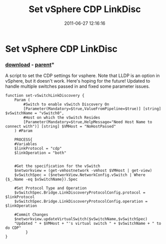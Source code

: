﻿---
pid:            2752
parent:         1583
children:       
poster:         Ian K
title:          Set vSphere CDP LinkDisc
date:           2011-06-27 12:16:16
format:         posh
---

# Set vSphere CDP LinkDisc

### [download](2752.ps1) - [parent](1583.md)"

A script to set the CDP settings for vsphere. Note that LLDP is an option in vSphere, but it doesn't work. Here's hoping for the future!  Updated to handle multiple switches passed in and fixed some parameter issues.  

```posh
function set-vSwitchLinkDiscovery {
    Param (
        #Switch to enable vSwitch Discovery On
        [Parameter(Mandatory=$true,ValueFromPipeline=$true)] [string] $vSwitchName = "vSwitch0",
        #Host on which the vSwitch Resides
        [Parameter(Mandatory=$true,HelpMessage="Need Host Name to connect with")] [string] $VMHost = "NoHostPassed"
    ) #Param

	PROCESS{ 
    #Variables
	$linkProtocol = "cdp"
	$linkOperation = "both"


	#Get the specification for the vSwitch
	$networkview = (get-vmhostnetwork -vmhost $VMHost | get-view)
	$vSwitchSpec = ($networkView.NetworkConfig.vSwitch | Where {$_.Name -eq $vSwitchName}).Spec

	#Set Protocol Type and Operation
	$vSwitchSpec.Bridge.LinkDiscoveryProtocolConfig.protocol = $linkProtocol	
    $vSwitchSpec.Bridge.LinkDiscoveryProtocolConfig.operation = $linkOperation

	#Commit Changes
	$networkview.updateVirtualSwitch($vSwitchName,$vSwitchSpec)
    "Updated " + $VMHost + "'s virtual switch " + $vSwitchName + " to do CDP"
         }
}
```
